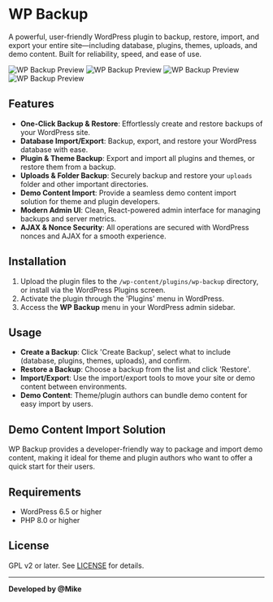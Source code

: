 # WP Backup

A powerful, user-friendly WordPress plugin to backup, restore, import, and export your entire site—including database, plugins, themes, uploads, and demo content. Built for reliability, speed, and ease of use.

![WP Backup Preview](https://github.com/miketropi/wp-backup/blob/master/assets/screenshot-1.jpg?raw=true)
![WP Backup Preview](https://github.com/miketropi/wp-backup/blob/master/assets/screenshot-2.jpg?raw=true)
![WP Backup Preview](https://github.com/miketropi/wp-backup/blob/master/assets/screenshot-3.jpg?raw=true)
![WP Backup Preview](https://github.com/miketropi/wp-backup/blob/master/assets/screenshot-4.jpg?raw=true)

## Features

- **One-Click Backup & Restore**: Effortlessly create and restore backups of your WordPress site.
- **Database Import/Export**: Backup, export, and restore your WordPress database with ease.
- **Plugin & Theme Backup**: Export and import all plugins and themes, or restore them from a backup.
- **Uploads & Folder Backup**: Securely backup and restore your `uploads` folder and other important directories.
- **Demo Content Import**: Provide a seamless demo content import solution for theme and plugin developers.
- **Modern Admin UI**: Clean, React-powered admin interface for managing backups and server metrics.
- **AJAX & Nonce Security**: All operations are secured with WordPress nonces and AJAX for a smooth experience.

## Installation

1. Upload the plugin files to the `/wp-content/plugins/wp-backup` directory, or install via the WordPress Plugins screen.
2. Activate the plugin through the 'Plugins' menu in WordPress.
3. Access the **WP Backup** menu in your WordPress admin sidebar.

## Usage

- **Create a Backup**: Click 'Create Backup', select what to include (database, plugins, themes, uploads), and confirm.
- **Restore a Backup**: Choose a backup from the list and click 'Restore'.
- **Import/Export**: Use the import/export tools to move your site or demo content between environments.
- **Demo Content**: Theme/plugin authors can bundle demo content for easy import by users.

## Demo Content Import Solution

WP Backup provides a developer-friendly way to package and import demo content, making it ideal for theme and plugin authors who want to offer a quick start for their users.

## Requirements

- WordPress 6.5 or higher
- PHP 8.0 or higher

## License

GPL v2 or later. See [LICENSE](https://www.gnu.org/licenses/gpl-2.0.html) for details.

---

**Developed by @Mike**

